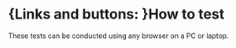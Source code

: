 # {Links and buttons: }How to test

These tests can be conducted using any browser on a PC or laptop.

